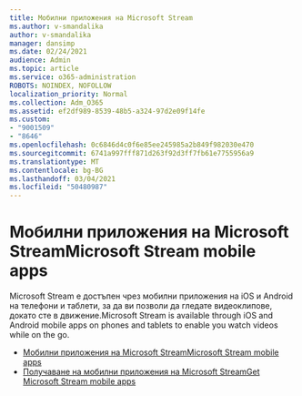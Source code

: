 ```yaml
---
title: Мобилни приложения на Microsoft Stream
ms.author: v-smandalika
author: v-smandalika
manager: dansimp
ms.date: 02/24/2021
audience: Admin
ms.topic: article
ms.service: o365-administration
ROBOTS: NOINDEX, NOFOLLOW
localization_priority: Normal
ms.collection: Adm_O365
ms.assetid: ef2df989-8539-48b5-a324-97d2e09f14fe
ms.custom:
- "9001509"
- "8646"
ms.openlocfilehash: 0c6846d4c0f6e85ee245985a2b849f982030e470
ms.sourcegitcommit: 6741a997fff871d263f92d3ff7fb61e7755956a9
ms.translationtype: MT
ms.contentlocale: bg-BG
ms.lasthandoff: 03/04/2021
ms.locfileid: "50480987"
---
```

# <a name="microsoft-stream-mobile-apps"></a><span data-ttu-id="a4241-102">Мобилни приложения на Microsoft Stream</span><span class="sxs-lookup"><span data-stu-id="a4241-102">Microsoft Stream mobile apps</span></span>

<span data-ttu-id="a4241-103">Microsoft Stream е достъпен чрез мобилни приложения на iOS и Android на телефони и таблети, за да ви позволи да гледате видеоклипове, докато сте в движение.</span><span class="sxs-lookup"><span data-stu-id="a4241-103">Microsoft Stream is available through iOS and Android mobile apps on phones and tablets to enable you watch videos while on the go.</span></span>

- [<span data-ttu-id="a4241-104">Мобилни приложения на Microsoft Stream</span><span class="sxs-lookup"><span data-stu-id="a4241-104">Microsoft Stream mobile apps</span></span>](https://docs.microsoft.com/stream/mobile-apps-overview)
- [<span data-ttu-id="a4241-105">Получаване на мобилни приложения на Microsoft Stream</span><span class="sxs-lookup"><span data-stu-id="a4241-105">Get Microsoft Stream mobile apps</span></span>](https://docs.microsoft.com/stream/mobile-get-apps)
